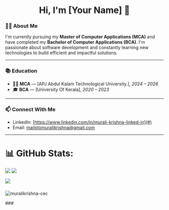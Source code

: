 <h1 align="center">Hi, I'm [Your Name] 👋</h1>

### 🧑‍💻 About Me

I'm currently pursuing my **Master of Computer Applications (MCA)** and have completed my **Bachelor of Computer Applications (BCA)**. I'm passionate about software development and constantly learning new technologies to build efficient and impactful solutions.

---

### 📚 Education

- 🧑‍🎓 **MCA** — [APJ Abdul Kalam Technological University.], *2024 – 2026*  
- 🎓 **BCA** — [University Of Kerala], *2020 – 2023*

---
### 📫 Connect With Me

<!-- Replace the # with your actual links -->
- LinkedIn: [https://www.linkedin.com/in/murali-krishna-linked-in](#)
- Email: [mailstomuralikrishna@gmail.com](mailto:mailstomuralikrishna@gmail.com)

---

# 📊 GitHub Stats:
![](https://github-readme-streak-stats.herokuapp.com/?user=muralikrishna-cec&theme=merko&hide_border=true)
![](https://github-readme-stats.vercel.app/api/top-langs/?username=muralikrishna-cec&theme=merko&hide_border=true&include_all_commits=true&count_private=true&layout=compact)<br/>



![](https://github-readme-stats.vercel.app/api?username=muralikrishna-cec&theme=merko&hide_border=true&include_all_commits=true&count_private=true)<br/>



###
<p align="left"> <img src="https://komarev.com/ghpvc/?username=muralikrishna-cec&label=Profile%20views&color=0e75b6&style=flat" alt="muralikrishna-cec" /> </p>
###
